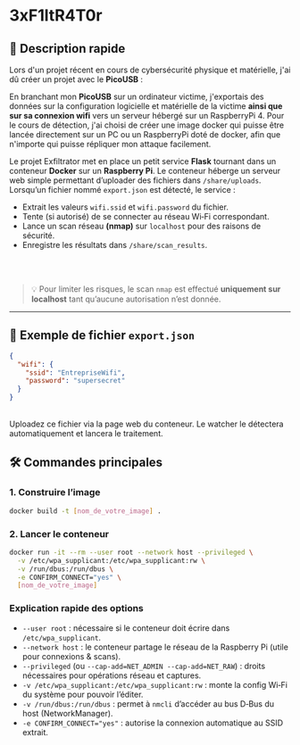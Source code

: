 # 3xF1ltR4T0r

## 🧩 Description rapide

Lors d'un projet récent en cours de cybersécurité physique et matérielle, j'ai dû créer un projet avec le **PicoUSB** : 

En branchant mon **PicoUSB** sur un ordinateur victime, j'exportais des données sur la configuration logicielle et matérielle de la victime **ainsi que sur sa connexion wifi** vers un serveur hébergé sur un RaspberryPi 4. Pour le cours de détection, j'ai choisi de créer une image docker qui puisse être lancée directement sur un PC ou un RaspberryPi doté de docker, afin que n'importe qui puisse répliquer mon attaque facilement.

Le projet Exfiltrator met en place un petit service **Flask** tournant dans un conteneur **Docker** sur un **Raspberry Pi**.
Le conteneur héberge un serveur web simple permettant d’uploader des fichiers dans `/share/uploads`.
Lorsqu’un fichier nommé `export.json` est détecté, le service :

- Extrait les valeurs `wifi.ssid` et `wifi.password` du fichier.
- Tente (si autorisé) de se connecter au réseau Wi‑Fi correspondant.
- Lance un scan réseau **(nmap)** sur `localhost` pour des raisons de sécurité.
- Enregistre les résultats dans `/share/scan_results`.
<br>
<br>

> 💡 Pour limiter les risques, le scan `nmap` est effectué **uniquement sur localhost** tant qu’aucune autorisation n’est donnée.

---

## 📄 Exemple de fichier `export.json`

```json
{
  "wifi": {
    "ssid": "EntrepriseWifi",
    "password": "supersecret"
  }
}
```
<br>
Uploadez ce fichier via la page web du conteneur. Le watcher le détectera automatiquement et lancera le traitement.
<br>


## 🛠️ Commandes principales

### 1. Construire l’image

```bash
docker build -t [nom_de_votre_image] .
```

### 2. Lancer le conteneur

```bash
docker run -it --rm --user root --network host --privileged \
  -v /etc/wpa_supplicant:/etc/wpa_supplicant:rw \
  -v /run/dbus:/run/dbus \
  -e CONFIRM_CONNECT="yes" \
  [nom_de_votre_image]
```

### Explication rapide des options

* `--user root` : nécessaire si le conteneur doit écrire dans `/etc/wpa_supplicant`.
* `--network host` : le conteneur partage le réseau de la Raspberry Pi (utile pour connexions & scans).
* `--privileged` (ou `--cap-add=NET_ADMIN --cap-add=NET_RAW`) : droits nécessaires pour opérations réseau et captures.
* `-v /etc/wpa_supplicant:/etc/wpa_supplicant:rw` : monte la config Wi‑Fi du système pour pouvoir l’éditer.
* `-v /run/dbus:/run/dbus` : permet à `nmcli` d’accéder au bus D‑Bus du host (NetworkManager).
* `-e CONFIRM_CONNECT="yes"` : autorise la connexion automatique au SSID extrait.

